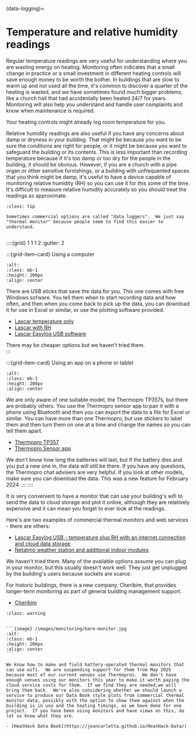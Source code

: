 (data-logging)=
# Temperature and relative humidity readings


Regular temperature readings are very useful for understanding where you are wasting energy on heating.  Monitoring often indicates that a small change in practice or a small investment in different heating controls will save enough money to be worth the bother.  In buildings that are slow to warm up and not used all the time, it's common to discover a quarter of the heating is wasted, and we have sometimes found much bigger problems, like a church hall that had accidentally been heated 24/7 for years.  Monitoring will also help you understand and handle user complaints and know when maintenance is required.

Your heating controls might already log room temperature for you.

Relative humidity readings are also useful if you have any concerns about damp or dryness in your building.  That might be because you want to be sure the conditions are right for people, or it might be because you want to safeguard the building or its contents.  This is less important than recording temperature because if it's too damp or too dry for the people in the building, it should be obvious.  However, if you are a church with a pipe organ or other sensitive furnishings, or a building with unfrequented spaces that you think might be damp, it's useful to have a device capable of monitoring relative humidity (RH) so you can use it for this some of the time.  It's difficult to measure relative humidity accurately so you should treat the readings as approximate.


```{admonition} Tip
:class: tip

Sometimes commercial options are called "data loggers".  We just say "thermal monitor" because people seem to find this easier to understand.  


```

::::{grid} 1 1 1 2 
:gutter: 2

:::{grid-item-card}  Using a computer
```{image} /images/commercial-logger.jpg
:alt: 
:class: mb-1
:height: 200px
:align: center
```

There are USB sticks that save the data for you.  This one comes with free Windows sofware.  You tell them when to start recording data and how often, and then when you come back to pick up the data, you can download it for use in Excel or similar, or use the plotting software provided.

- [Lascar temperature only](https://www.lascarelectronics.com/easylog-el-usb-1)  
- [Lascar with RH](https://www.lascarelectronics.com/easylog-el-usb-2)
- [Lascar Easylog USB software](https://lascarelectronics.com/software/easylog-software/easylog-usb/)

There may be cheaper options but we haven't tried them.  
:::

:::{grid-item-card} Using an app on a phone or tablet
```{image}  /images/thermopro2.png
:alt: 
:class: mb-1
:height: 200px
:align: center
```

We are only aware of one suitable model, the Thermopro TP357s, but there are probably others.  You use the Thermopro sensor app to pair it with a phone using Bluetooth and then you can export the data to a file for Excel or similar.  You can have more than one Thermopro, but use stickers to label them and then turn them on one at a time and change the names so you can tell them apart. 

- [Thermopro TP357](https://www.amazon.co.uk/dp/B093PT1NL1?ref=myi_title_dp&th=1)
- [Thermopro Sensor app](https://buythermopro.com/thermometer-apps-remote-monitoring/)

We don't know how long the batteries will last, but if the battery dies and you put a new one in, the data will still be there. If you have any questions, the Thermopro chat advisers are very helpful.  If you look at other models, make sure you can download the data.  This was a new feature for February 2024.
:::
::::


It is very convenient to have a monitor that can use your building's wifi to send the data to cloud storage and plot it online, although they are relatively expensive and it can mean you forget to ever look at the readings.

Here's are two examples of commercial thermal monitors and web services - there are others:

- [Lascar Easylog USB - temperature plus RH with an internet connection and cloud data storage](https://lascarelectronics.com/data-loggers/temperature-humidity/el-wifi-th/)
- [Netatmo weather station and additional indoor modules](https://www.netatmo.com/en-gb/weather-station-original)

We haven't tried them. Many of the available options assume you can plug in your monitor, but this usually doesn't work well.  They just get unplugged by the building's users because sockets are scarce.  

For historic buildings, there is a new company, Cheribim, that provides longer-term monitoring as part of general building management support.

- [Cheribim](https://www.cheribimapp.com/)

````{admonition}  A change to what we do
:class: warning


```{image} /images/monitoring/bare-monitor.jpg
:alt: 
:class: mb-1
:height: 200px
:align: center
```

We know how to make and field battery-operated thermal monitors that can use wifi.  We are suspending support for them from May 2025 because most of our current venues use Thermopros.  We don't have enough venues using our monitors this year to make it worth paying the cloud service costs for them.  If we find they are needed,we will bring them back.  We're also considering whether we should launch a service to produce our Data Book style plots from commercial thermal monitor data, possibly with the option to show them against when the building is in use and the heating timings, as we have done for one project.  If you have been using monitors and have views on this, do let us know what they are.

- [HeatHack Data Book](https://jeancarletta.github.io/HeatHack-Data/)

````


 

